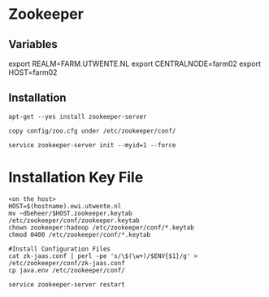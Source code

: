 # Zookeeper

## Variables
export REALM=FARM.UTWENTE.NL
export CENTRALNODE=farm02
export HOST=farm02

## Installation

    apt-get --yes install zookeeper-server

    copy config/zoo.cfg under /etc/zookeeper/conf/

    service zookeeper-server init --myid=1 --force

# Installation Key File
    <on the host>
    HOST=$(hostname).ewi.utwente.nl
    mv ~dbeheer/$HOST.zookeeper.keytab /etc/zookeeper/conf/zookeeper.keytab
    chown zookeeper:hadoop /etc/zookeeper/conf/*.keytab
    chmod 0400 /etc/zookeeper/conf/*.keytab

    #Install Configuration Files
    cat zk-jaas.conf | perl -pe 's/\$(\w+)/$ENV{$1}/g' > /etc/zookeeper/conf/zk-jaas.conf
    cp java.env /etc/zookeeper/conf/
    
    service zookeeper-server restart

